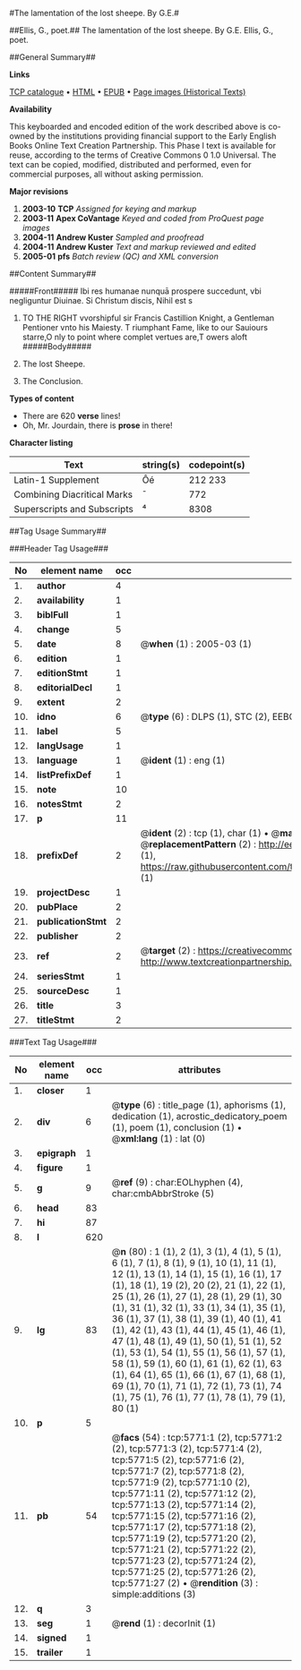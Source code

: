 #The lamentation of the lost sheepe. By G.E.#

##Ellis, G., poet.##
The lamentation of the lost sheepe. By G.E.
Ellis, G., poet.

##General Summary##

**Links**

[TCP catalogue](http://www.ota.ox.ac.uk/tcp/)  • 
[HTML](http://tei.it.ox.ac.uk/tcp/Texts-HTML/free/A21/A21255.html)  • 
[EPUB](http://tei.it.ox.ac.uk/tcp/Texts-EPUB/free/A21/A21255.epub) • 
[Page images (Historical Texts)](https://data.historicaltexts.jisc.ac.uk/view?pubId=eebo-99841207e&pageId=eebo-99841207e-5771-1)

**Availability**

This keyboarded and encoded edition of the
	       work described above is co-owned by the institutions
	       providing financial support to the Early English Books
	       Online Text Creation Partnership. This Phase I text is
	       available for reuse, according to the terms of Creative
	       Commons 0 1.0 Universal. The text can be copied,
	       modified, distributed and performed, even for
	       commercial purposes, all without asking permission.

**Major revisions**

1. __2003-10__ __TCP__ *Assigned for keying and markup*
1. __2003-11__ __Apex CoVantage__ *Keyed and coded from ProQuest page images*
1. __2004-11__ __Andrew Kuster__ *Sampled and proofread*
1. __2004-11__ __Andrew Kuster__ *Text and markup reviewed and edited*
1. __2005-01__ __pfs__ *Batch review (QC) and XML conversion*

##Content Summary##

#####Front#####
Ibi res humanae nunquā prospere succedunt, vbi negliguntur Diuinae.
Si Christum discis, Nihil est s
1. TO THE RIGHT vvorshipful sir Francis Castillion Knight, a Gentleman Pentioner vnto his Maiesty.
T riumphant Fame, like to our Sauiours starre,O nly to point where complet vertues are,T owers aloft
#####Body#####

1. The lost Sheepe.

1. The Conclusion.

**Types of content**

  * There are 620 **verse** lines!
  * Oh, Mr. Jourdain, there is **prose** in there!

**Character listing**


|Text|string(s)|codepoint(s)|
|---|---|---|
|Latin-1 Supplement|Ôé|212 233|
|Combining             Diacritical Marks|̄|772|
|Superscripts             and Subscripts|⁴|8308|

##Tag Usage Summary##

###Header Tag Usage###

|No|element name|occ|attributes|
|---|---|---|---|
|1.|__author__|4||
|2.|__availability__|1||
|3.|__biblFull__|1||
|4.|__change__|5||
|5.|__date__|8| @__when__ (1) : 2005-03 (1)|
|6.|__edition__|1||
|7.|__editionStmt__|1||
|8.|__editorialDecl__|1||
|9.|__extent__|2||
|10.|__idno__|6| @__type__ (6) : DLPS (1), STC (2), EEBO-CITATION (1), PROQUEST (1), VID (1)|
|11.|__label__|5||
|12.|__langUsage__|1||
|13.|__language__|1| @__ident__ (1) : eng (1)|
|14.|__listPrefixDef__|1||
|15.|__note__|10||
|16.|__notesStmt__|2||
|17.|__p__|11||
|18.|__prefixDef__|2| @__ident__ (2) : tcp (1), char (1)  •  @__matchPattern__ (2) : ([0-9\-]+):([0-9IVX]+) (1), (.+) (1)  •  @__replacementPattern__ (2) : http://eebo.chadwyck.com/downloadtiff?vid=$1&page=$2 (1), https://raw.githubusercontent.com/textcreationpartnership/Texts/master/tcpchars.xml#$1 (1)|
|19.|__projectDesc__|1||
|20.|__pubPlace__|2||
|21.|__publicationStmt__|2||
|22.|__publisher__|2||
|23.|__ref__|2| @__target__ (2) : https://creativecommons.org/publicdomain/zero/1.0/ (1), http://www.textcreationpartnership.org/docs/. (1)|
|24.|__seriesStmt__|1||
|25.|__sourceDesc__|1||
|26.|__title__|3||
|27.|__titleStmt__|2||


###Text Tag Usage###

|No|element name|occ|attributes|
|---|---|---|---|
|1.|__closer__|1||
|2.|__div__|6| @__type__ (6) : title_page (1), aphorisms (1), dedication (1), acrostic_dedicatory_poem (1), poem (1), conclusion (1)  •  @__xml:lang__ (1) : lat (0)|
|3.|__epigraph__|1||
|4.|__figure__|1||
|5.|__g__|9| @__ref__ (9) : char:EOLhyphen (4), char:cmbAbbrStroke (5)|
|6.|__head__|83||
|7.|__hi__|87||
|8.|__l__|620||
|9.|__lg__|83| @__n__ (80) : 1 (1), 2 (1), 3 (1), 4 (1), 5 (1), 6 (1), 7 (1), 8 (1), 9 (1), 10 (1), 11 (1), 12 (1), 13 (1), 14 (1), 15 (1), 16 (1), 17 (1), 18 (1), 19 (2), 20 (2), 21 (1), 22 (1), 25 (1), 26 (1), 27 (1), 28 (1), 29 (1), 30 (1), 31 (1), 32 (1), 33 (1), 34 (1), 35 (1), 36 (1), 37 (1), 38 (1), 39 (1), 40 (1), 41 (1), 42 (1), 43 (1), 44 (1), 45 (1), 46 (1), 47 (1), 48 (1), 49 (1), 50 (1), 51 (1), 52 (1), 53 (1), 54 (1), 55 (1), 56 (1), 57 (1), 58 (1), 59 (1), 60 (1), 61 (1), 62 (1), 63 (1), 64 (1), 65 (1), 66 (1), 67 (1), 68 (1), 69 (1), 70 (1), 71 (1), 72 (1), 73 (1), 74 (1), 75 (1), 76 (1), 77 (1), 78 (1), 79 (1), 80 (1)|
|10.|__p__|5||
|11.|__pb__|54| @__facs__ (54) : tcp:5771:1 (2), tcp:5771:2 (2), tcp:5771:3 (2), tcp:5771:4 (2), tcp:5771:5 (2), tcp:5771:6 (2), tcp:5771:7 (2), tcp:5771:8 (2), tcp:5771:9 (2), tcp:5771:10 (2), tcp:5771:11 (2), tcp:5771:12 (2), tcp:5771:13 (2), tcp:5771:14 (2), tcp:5771:15 (2), tcp:5771:16 (2), tcp:5771:17 (2), tcp:5771:18 (2), tcp:5771:19 (2), tcp:5771:20 (2), tcp:5771:21 (2), tcp:5771:22 (2), tcp:5771:23 (2), tcp:5771:24 (2), tcp:5771:25 (2), tcp:5771:26 (2), tcp:5771:27 (2)  •  @__rendition__ (3) : simple:additions (3)|
|12.|__q__|3||
|13.|__seg__|1| @__rend__ (1) : decorInit (1)|
|14.|__signed__|1||
|15.|__trailer__|1||
